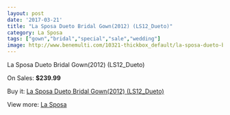 ```yaml
---
layout: post
date: '2017-03-21'
title: "La Sposa Dueto Bridal Gown(2012) (LS12_Dueto)"
category: La Sposa
tags: ["gown","bridal","special","sale","wedding"]
image: http://www.benemulti.com/10321-thickbox_default/la-sposa-dueto-bridal-gown2012-ls12dueto.jpg
---
```

La Sposa Dueto Bridal Gown(2012) (LS12_Dueto)

On Sales: **$239.99**
<a href="https://www.benemulti.com/en/la-sposa/3884-la-sposa-dueto-bridal-gown2012-ls12dueto.html"><amp-img layout="responsive" width="600" height="600" src="//www.benemulti.com/10321-thickbox_default/la-sposa-dueto-bridal-gown2012-ls12dueto.jpg" alt="La Sposa Dueto Bridal Gown(2012) (LS12_Dueto) 0" /></a>
<a href="https://www.benemulti.com/en/la-sposa/3884-la-sposa-dueto-bridal-gown2012-ls12dueto.html"><amp-img layout="responsive" width="600" height="600" src="//www.benemulti.com/10323-thickbox_default/la-sposa-dueto-bridal-gown2012-ls12dueto.jpg" alt="La Sposa Dueto Bridal Gown(2012) (LS12_Dueto) 1" /></a>
<a href="https://www.benemulti.com/en/la-sposa/3884-la-sposa-dueto-bridal-gown2012-ls12dueto.html"><amp-img layout="responsive" width="600" height="600" src="//www.benemulti.com/10322-thickbox_default/la-sposa-dueto-bridal-gown2012-ls12dueto.jpg" alt="La Sposa Dueto Bridal Gown(2012) (LS12_Dueto) 2" /></a>

Buy it: [La Sposa Dueto Bridal Gown(2012) (LS12_Dueto)](https://www.benemulti.com/en/la-sposa/3884-la-sposa-dueto-bridal-gown2012-ls12dueto.html "La Sposa Dueto Bridal Gown(2012) (LS12_Dueto)")

View more: [La Sposa](https://www.benemulti.com/en/38-la-sposa "La Sposa")